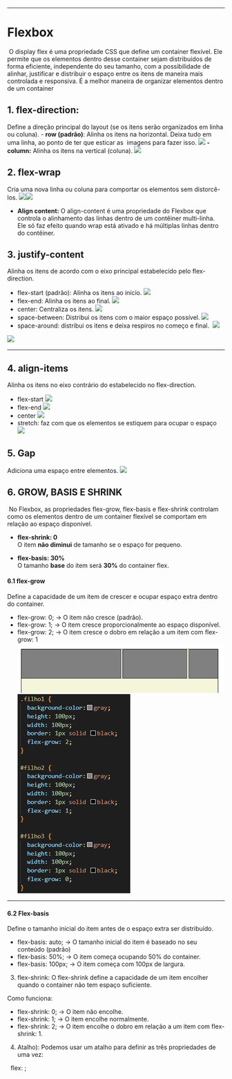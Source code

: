 
________________________________________________________
# Flexbox
 O display flex é uma propriedade CSS que define um container flexível. Ele permite que os elementos dentro desse container sejam distribuídos de forma eficiente, independente do seu tamanho, com a possibilidade de alinhar, justificar e distribuir o espaço entre os itens de maneira mais controlada e responsiva. É a melhor maneira de organizar elementos dentro de um container

## **1. flex-direction:**
Define a direção principal do layout (se os itens serão organizados em linha ou coluna).
	- **row (padrão)**: Alinha os itens na horizontal. Deixa tudo em uma linha, ao ponto de ter que esticar as  imagens para fazer isso.
	![](https://lh7-rt.googleusercontent.com/docsz/AD_4nXeHiVsQQ3Kp2wznsWqO0kaA1FJw0hk9GXnRlryBWksOKDiEuD9ItZqcDy98JiOGiif1wKSkp_tUpJ6VxUWVPOXCmUHD1ej9bFsdvnTdyrzrT7GcXJRrjQlZhxrxf2i62p04EgRC?key=VYJVAqKhTdZyHt8enJbiwA)
	**- column:** Alinha os itens na vertical (coluna).
	![](https://lh7-rt.googleusercontent.com/docsz/AD_4nXesAM4mvvOX1YHveB__FigFvqWpqC-97CZO_6pGKLQPu88Fja8lEjEc0nyH29ASJd49_z9uV78BtmaM4J3C6LIHUvmPpZFgWwtZ6OXhMp6DPK3MMUIK4Owh3wp4A9rLkKVByh5X?key=VYJVAqKhTdZyHt8enJbiwA)
## **2. flex-wrap**
Cria uma nova linha ou coluna para comportar os elementos sem distorcê-los.
![](https://lh7-rt.googleusercontent.com/docsz/AD_4nXctaAlG9bhF65E2nKBsyZC5cHTWOUxr6l4ZhC1VNnZVHEg7zmCq8sjZwtNmekbKlhXsC_tObsmlhR0cHGKTLwiZa1tK0PRnBAXBJuqQKigBphgx48jP0aRRQOE8cGSSM9NC9ZWp?key=VYJVAqKhTdZyHt8enJbiwA)![](https://lh7-rt.googleusercontent.com/docsz/AD_4nXeJlsKJi4ey_5P4gUNSEcPHg7Colw3I--QaJ5avYjh3PaaUC4kRMP6aFVonHcgoprggUU1QbTwkFYBV7_v-TH7MAnAEzDybpUhfz7HDKIsYHWrVHeWysRoVwCvMfENTbTfwYmRnTg?key=VYJVAqKhTdZyHt8enJbiwA)
- **Align content:** O align-content é uma propriedade do Flexbox que controla o alinhamento das linhas dentro de um contêiner multi-linha. Ele só faz efeito quando wrap está ativado e há múltiplas linhas dentro do contêiner.
## **3. justify-content**
Alinha os itens de acordo com o eixo principal estabelecido pelo flex-direction.
- flex-start (padrão): Alinha os itens ao início.
![](https://lh7-rt.googleusercontent.com/docsz/AD_4nXfKjTFP42SQ9h60spCJW6KvHA5JPQeqT0-HA8l1Cbh_ukL4_z9VPukH6xSuI4xB08D7ujd6q39vaHGhkW-Y9RSBj90nIgJ5Top-cVEUcHtu0yrzkU0AmaOBgEBqfzGHb-ExtUSuaw?key=VYJVAqKhTdZyHt8enJbiwA)
- flex-end: Alinha os itens ao final.
![](https://lh7-rt.googleusercontent.com/docsz/AD_4nXdlenHoHbUafO5rkNF2-9i0Ay--Wnjmjzx30gkFcvv45EPySTYhh3WZA3anM-yDnjH__3AtGUs4xzd-0zFlBSr5uPFWEcqTsFiu9UL6wXnqjEb85AnX3AyGM5hZwFdYrSmeMOEo?key=VYJVAqKhTdZyHt8enJbiwA)
- center: Centraliza os itens.
![](https://lh7-rt.googleusercontent.com/docsz/AD_4nXdgsNOWwFaSXCuSDRx2JQJmaFrCFhZd3UF7BX8Fl7WNw1FsixH_1g4-lj4e_CrVZ5oyoY9K-3PTHScQL1N9V3vV-9e7_yGFJbEbBpBBdV4f9gqnzCAJ-y75xBF2_rtoDyICHX_x?key=VYJVAqKhTdZyHt8enJbiwA)
- space-between: Distribui os itens com o maior espaço possível.
![](https://lh7-rt.googleusercontent.com/docsz/AD_4nXcIAO8jlZA3BEnjsFmFblnc3oJhsXvYAh_5JppW3O0scGMCJmWz2O-9dN-Xa9P_9NUfhSU7_bfreNIlkqEhOuuqjhqDLGWWs-SDCSZtrkn_kr4Y5KYtnVOIt4JkYeB-2bsYYxj-pQ?key=VYJVAqKhTdZyHt8enJbiwA)
- space-around: distribui os itens e deixa respiros no começo e final. 
![](https://lh7-rt.googleusercontent.com/docsz/AD_4nXdEWY_TeFtQqv8DD8HMUxpvc-rzu3JBRpYYZ5N_CUff6KWHk2uaRDm0FIifAREtF9KVT7Scod-OfcPeykmGPvaHftKGSDene7IfpT8J1d16NtClTs0XG7ab39UWcCOS9oWCKSmaRg?key=VYJVAqKhTdZyHt8enJbiwA)

![](https://lh7-rt.googleusercontent.com/docsz/AD_4nXepmOWwToS7LlGYEGhBLRQLkQBdF0rZ6-KCWQZTmoqjGApz9H7X7CXucF-9zT8gKktc7TKY4KZegGngkBzecglP6nEUGbAS4_D0b5YChRJYU22Cd3kS9Gdh2JnIg2-Hk8H6cJozvQ?key=VYJVAqKhTdZyHt8enJbiwA)

---
## **4. align-items**
Alinha os itens no eixo contrário do estabelecido no flex-direction.
- flex-start
![](https://lh7-rt.googleusercontent.com/docsz/AD_4nXc0tjkpI0ARtrunNsozu3fQdQe-xRTkJqEu0saZxpn_ekrrEuOlEK9BYS7tzleYFuwKKCgdg7C3gjf2LYQe2wibjC0oXK8HleO2fgorFalcgU36DzEhiKKKY3L_qYm65B6ocO-2kg?key=VYJVAqKhTdZyHt8enJbiwA)
- flex-end
![](https://lh7-rt.googleusercontent.com/docsz/AD_4nXcxH5MABDaGjRHCwLDjM_2vQP0dtFVRnBWgOm4nAUAjTF6UszGQFN5Xd9dF528jod6pwDJPxdDCmHzo5N3GKQVj7Ebr161vj22R4q5tQ5ZiPufrhvfBSpTWsieGtC8Lv8Zp3lxtcg?key=VYJVAqKhTdZyHt8enJbiwA)
- center
![](https://lh7-rt.googleusercontent.com/docsz/AD_4nXcAYLfxE-L0xYB3mV33cBQB7Kq44VFpH_rfk-rAnbGtsR-g9bCyUoQMGJEe-ZxIPjWm1hqbsT3mi6GB4itBvm1v5Ipwux4LuqzPFhIVh7sybFqKWLsKByAUjvHE9isuKFaujZ2u?key=VYJVAqKhTdZyHt8enJbiwA)
- stretch: faz com que os elementos se estiquem para ocupar o espaço
![](https://lh7-rt.googleusercontent.com/docsz/AD_4nXeE-FjqhKrz4KBkY07s6Duultp6NMuImEmEg5Y0Kxo3C9WD3aQX-0JDq8j5_YhpA9eL8K9KKj2c_3HuZQNPOLzSRub9U4e9WO-tGTDHOzakp2LEiVCTVH70BMFcgpmYM5D8B9s0AQ?key=VYJVAqKhTdZyHt8enJbiwA)

## **5. Gap**
Adiciona uma espaço entre elementos.
![](https://lh7-rt.googleusercontent.com/docsz/AD_4nXe2WBw1bdBdagoOVEMRHPMcil0_xlklhnDFhtY6yrLUOOvDxcfVSZzuXEf8pVkYAzZAbzrSa9FusnDsnOe3n4pVNZhEHSST5D0cK1ZWJ2yMCd5QacTDgZsLQNKMr47owu3d5dG-?key=VYJVAqKhTdZyHt8enJbiwA)

## **6. GROW, BASIS E SHRINK**

 No Flexbox, as propriedades flex-grow, flex-basis e flex-shrink controlam como os elementos dentro de um container flexível se comportam em relação ao espaço disponível.
- **flex-shrink: 0**  
    O item **não diminui** de tamanho se o espaço for pequeno.
    
- **flex-basis: 30%**  
    O tamanho **base** do item será **30%** do container flex.
#### **6.1 flex-grow**
Define a capacidade de um item de crescer e ocupar espaço extra dentro do container.
- flex-grow: 0; → O item não cresce (padrão).
- flex-grow: 1; → O item cresce proporcionalmente ao espaço disponível.
- flex-grow: 2; → O item cresce o dobro em relação a um item com flex-grow: 1 
![Pasted image 20250522190124](../../attachments/Pasted%20image%2020250522190124.png)
  ![Pasted image 20250522185953](../../attachments/Pasted%20image%2020250522185953.png)

---
#### **6.2 Flex-basis**
Define o tamanho inicial do item antes de o espaço extra ser distribuído.

- flex-basis: auto; → O tamanho inicial do item é baseado no seu conteúdo (padrão)
- flex-basis: 50%; → O item começa ocupando 50% do container.
- flex-basis: 100px; → O item começa com 100px de largura.

3. flex-shrink: O flex-shrink define a capacidade de um item encolher quando o container não tem espaço suficiente.

Como funciona:

- flex-shrink: 0; → O item não encolhe.
- flex-shrink: 1; → O item encolhe normalmente.
- flex-shrink: 2; → O item encolhe o dobro em relação a um item com flex-shrink: 1.
    

  

4. Atalho): Podemos usar um atalho para definir as três propriedades de uma vez:

  flex: <grow> <shrink> <basis>;

  